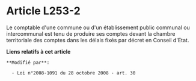 # Article L253-2

Le comptable d'une commune ou d'un établissement public communal ou intercommunal est tenu de produire ses comptes devant la
chambre territoriale des comptes dans les délais fixés par décret en Conseil d'Etat.

**Liens relatifs à cet article**

	**Modifié par**:

	  - Loi n°2008-1091 du 28 octobre 2008 - art. 30
